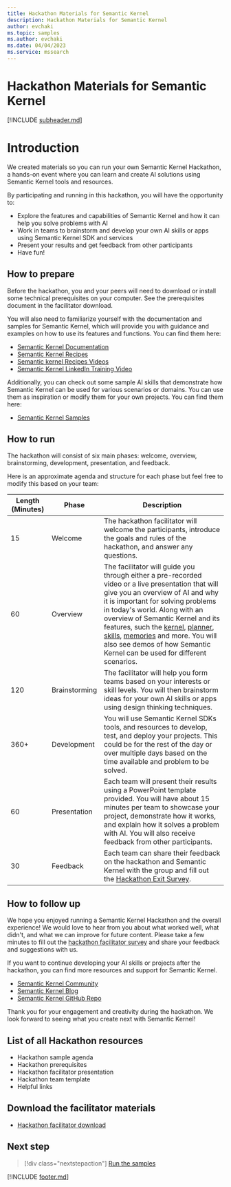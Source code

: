 ```yaml
---
title: Hackathon Materials for Semantic Kernel
description: Hackathon Materials for Semantic Kernel
author: evchaki
ms.topic: samples
ms.author: evchaki
ms.date: 04/04/2023
ms.service: mssearch 
---
```

# Hackathon Materials for Semantic Kernel

[!INCLUDE [subheader.md](../includes/pat_medium.md)]


# Introduction
We created materials so you can run your own Semantic Kernel Hackathon, a hands-on event where you can learn and create AI solutions using Semantic Kernel tools and resources. 

By participating and running in this hackathon, you will have the opportunity to:

- Explore the features and capabilities of Semantic Kernel and how it can help you solve problems with AI
- Work in teams to brainstorm and develop your own AI skills or apps using Semantic Kernel SDK and services
- Present your results and get feedback from other participants 
- Have fun!


## How to prepare
Before the hackathon, you and your peers will need to download or install some technical prerequisites on your computer. See the prerequisites document in the facilitator download.

You will also need to familiarize yourself with the documentation and samples for Semantic Kernel, which will provide you with guidance and examples on how to use its features and functions. You can find them here:

- [Semantic Kernel Documentation](/semantic-kernel/)
- [Semantic Kernel Recipes](/semantic-kernel/howto/recipes)
- [Semantic kernel Recipes Videos](https://devblogs.microsoft.com/semantic-kernel/recipes/)
- [Semantic Kernel LinkedIn Training Video](https://aka.ms/sk/li/introducing-semantic-kernel)

Additionally, you can check out some sample AI skills that demonstrate how Semantic Kernel can be used for various scenarios or domains. You can use them as inspiration or modify them for your own projects. You can find them here:

- [Semantic Kernel Samples](/semantic-kernel/samples/)


## How to run
The hackathon will consist of six main phases: welcome, overview, brainstorming, development, presentation, and feedback. 

Here is an approximate agenda and structure for each phase but feel free to modify this based on your team:

| Length (Minutes)  | Phase       | Description                                                                                                                                                                                                                                                                                                                                                                              |
| ----- | ----------- | ---------------------------------------------------------------------------------------------------------------------------------------------------------------------------------------------------------------------------------------------------------------------------------------------------------------------------------------------------------------------------------------- |
| 15  | Welcome     | The hackathon facilitator will welcome the participants, introduce the goals and rules of the hackathon, and answer any questions. |
| 60  | Overview    | The facilitator will guide you through either a pre-recorded video or a live presentation that will give you an overview of AI and why it is important for solving problems in today's world. Along with an overview of Semantic Kernel and its features, such the [kernel](/semantic-kernel/concepts-sk/kernel), [planner](/semantic-kernel/concepts-sk/planner), [skills](/semantic-kernel/concepts-sk/skills), [memories](/semantic-kernel/concepts-sk/memories) and more. You will also see demos of how Semantic Kernel can be used for different scenarios.                              |
| 120 | Brainstorming | The facilitator will help you form teams based on your interests or skill levels. You will then brainstorm ideas for your own AI skills or apps using design thinking techniques.  |
| 360+ | Development | You will use Semantic Kernel SDKs tools, and resources to develop, test, and deploy your projects. This could be for the rest of the day or over multiple days based on the time available and problem to be solved. |
| 60 | Presentation   | Each team will present their results using a PowerPoint template provided. You will have about 15 minutes per team to showcase your project, demonstrate how it works, and explain how it solves a problem with AI. You will also receive feedback from other participants. |
| 30 | Feedback   | Each team can share their feedback on the hackathon and Semantic Kernel with the group and fill out the [Hackathon Exit Survey](https://aka.ms/sk/hack/feedback). |


## How to follow up
We hope you enjoyed running a Semantic Kernel Hackathon and the overall experience! We would love to hear from you about what worked well, what didn't, and what we can improve for future content. Please take a few minutes to fill out the [hackathon facilitator survey](https://aka.ms/sk/hack/facilitatorfeedback) and share your feedback and suggestions with us.

If you want to continue developing your AI skills or projects after the hackathon, you can find more resources and support for Semantic Kernel.
 
- [Semantic Kernel Community](https://aka.ms/sk/discord)
- [Semantic Kernel Blog](https://aka.ms/sk/blog)
- [Semantic Kernel GitHub Repo](https://aka.ms/sk/repo)

Thank you for your engagement and creativity during the hackathon. We look forward to seeing what you create next with Semantic Kernel!


## List of all Hackathon resources
- Hackathon sample agenda
- Hackathon prerequisites
- Hackathon facilitator presentation
- Hackathon team template
- Helpful links

## Download the facilitator materials
- [Hackathon facilitator download](https://aka.ms/sk/hack/materials)


## Next step

> [!div class="nextstepaction"]
> [Run the samples](/semantic-kernel/support/samples)

[!INCLUDE [footer.md](../includes/footer.md)]
